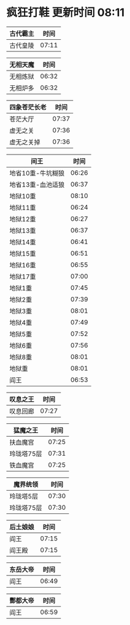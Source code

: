# 疯狂打鞋 更新时间 08:11

| 古代霸主   | 时间    |
|--------|-------|
| 古代皇陵 | 07:11 |

| 无相天魔   | 时间    |
|--------|-------|
| 无相炼狱 | 06:32 |
| 无相炉多 | 06:32 |

| 四象苍茫长老   | 时间    |
|--------|-------|
| 苍茫大厅 | 07:37 |
| 虚无之关 | 07:36 |
| 虚无之关掉 | 07:36 |

| 间王   | 时间    |
|--------|-------|
| 地省10重-牛坑糊狼 | 06:26 |
| 地省13重-血池适狼 | 06:37 |
| 地狱10重 | 08:10 |
| 地狱11重 | 06:24 |
| 地狱12重 | 06:27 |
| 地狱13重 | 06:37 |
| 地狱14重 | 06:41 |
| 地狱15重 | 06:51 |
| 地狱16重 | 06:55 |
| 地狱17重 | 07:00 |
| 地狱1重 | 07:45 |
| 地狱2重 | 07:39 |
| 地狱3重 | 08:01 |
| 地狱4重 | 07:49 |
| 地狱5重 | 07:52 |
| 地狱6重 | 07:56 |
| 地狱8重 | 08:01 |
| 地狱重 | 08:01 |
| 阎王 | 06:53 |

| 叹息之王   | 时间    |
|--------|-------|
| 叹息回廊 | 07:27 |

| 猛魔之王   | 时间    |
|--------|-------|
| 扶血魔宫 | 07:25 |
| 玲珑塔75层 | 07:31 |
| 铁血魔宫 | 07:25 |

| 魔界统领   | 时间    |
|--------|-------|
| 玲珑塔5层 | 07:30 |
| 玲珑塔75层 | 07:30 |

| 后土娘娘   | 时间    |
|--------|-------|
| 阎王 | 07:15 |
| 阎王殿 | 07:15 |

| 东岳大帝   | 时间    |
|--------|-------|
| 阎王 | 06:49 |

| 酆都大帝   | 时间    |
|--------|-------|
| 阎王 | 06:59 |